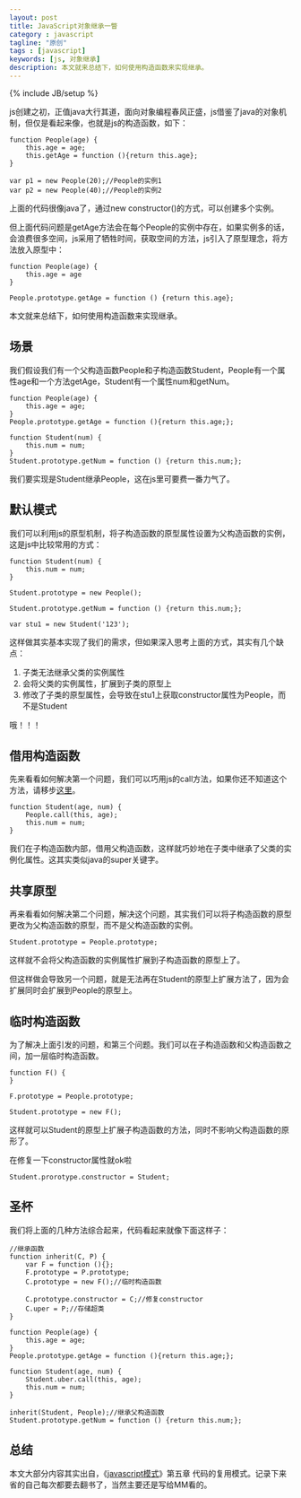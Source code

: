 ```yaml
---
layout: post
title: JavaScript对象继承一瞥
category : javascript
tagline: "原创"
tags : [javascript]
keywords: [js, 对象继承]
description: 本文就来总结下，如何使用构造函数来实现继承。
---
```

{% include JB/setup %}

js创建之初，正值java大行其道，面向对象编程春风正盛，js借鉴了java的对象机制，但仅是看起来像，也就是js的构造函数，如下：

	function People(age) {
		this.age = age;
		this.getAge = function (){return this.age};
	}

	var p1 = new People(20);//People的实例1
	var p2 = new People(40);//People的实例2

上面的代码很像java了，通过new constructor()的方式，可以创建多个实例。

但上面代码问题是getAge方法会在每个People的实例中存在，如果实例多的话，会浪费很多空间，js采用了牺牲时间，获取空间的方法，js引入了原型理念，将方法放入原型中：

	function People(age) {
		this.age = age
	}

	People.prototype.getAge = function () {return this.age};

本文就来总结下，如何使用构造函数来实现继承。

## 场景

我们假设我们有一个父构造函数People和子构造函数Student，People有一个属性age和一个方法getAge，Student有一个属性num和getNum。

	function People(age) {
		this.age = age;
	}
	People.prototype.getAge = function (){return this.age;};

	function Student(num) {
		this.num = num;
	}
	Student.prototype.getNum = function () {return this.num;};

我们要实现是Student继承People，这在js里可要费一番力气了。

## 默认模式

我们可以利用js的原型机制，将子构造函数的原型属性设置为父构造函数的实例，这是js中比较常用的方式：

	function Student(num) {
		this.num = num;
	}

	Student.prototype = new People();

	Student.prototype.getNum = function () {return this.num;};

	var stu1 = new Student('123');
	
这样做其实基本实现了我们的需求，但如果深入思考上面的方式，其实有几个缺点：

1. 子类无法继承父类的实例属性
2. 会将父类的实例属性，扩展到子类的原型上
3. 修改了子类的原型属性，会导致在stu1上获取constructor属性为People，而不是Student

哦！！！

## 借用构造函数

先来看看如何解决第一个问题，我们可以巧用js的call方法，如果你还不知道这个方法，请移步[这里](https://developer.mozilla.org/en-US/docs/Web/JavaScript/Reference/Global_Objects/Function/call)。

	function Student(age, num) {
		People.call(this, age);
		this.num = num;
	}

我们在子构造函数内部，借用父构造函数，这样就巧妙地在子类中继承了父类的实例化属性。这其实类似java的super关键字。

## 共享原型

再来看看如何解决第二个问题，解决这个问题，其实我们可以将子构造函数的原型更改为父构造函数的原型，而不是父构造函数的实例。

	Student.prototype = People.prototype;

这样就不会将父构造函数的实例属性扩展到子构造函数的原型上了。

但这样做会导致另一个问题，就是无法再在Student的原型上扩展方法了，因为会扩展同时会扩展到People的原型上。

## 临时构造函数

为了解决上面引发的问题，和第三个问题。我们可以在子构造函数和父构造函数之间，加一层临时构造函数。

	function F() {
	}
	
	F.prototype = People.prototype;
	
	Student.prototype = new F();

这样就可以Student的原型上扩展子构造函数的方法，同时不影响父构造函数的原形了。

在修复一下constructor属性就ok啦

	Student.prorotype.constructor = Student;

## 圣杯

我们将上面的几种方法综合起来，代码看起来就像下面这样子：
	
	//继承函数
	function inherit(C, P) {
		var F = function (){};
		F.prototype = P.prototype;
		C.prototype = new F();//临时构造函数

		C.prototype.constructor = C;//修复constructor
		C.uper = P;//存储超类
	}

	function People(age) {
		this.age = age;
	}
	People.prototype.getAge = function (){return this.age;};

	function Student(age, num) {
		Student.uber.call(this, age);
		this.num = num;
	}

	inherit(Student, People);//继承父构造函数
	Student.prototype.getNum = function () {return this.num;};

## 总结

本文大部分内容其实出自，《[javascript模式](http://www.amazon.cn/gp/product/B008QTG1HS/ref=as_li_qf_sp_asin_tl?ie=UTF8&camp=536&creative=3200&creativeASIN=B008QTG1HS&linkCode=as2&tag=yanhaijing-23)》第五章 代码的复用模式。记录下来省的自己每次都要去翻书了，当然主要还是写给MM看的。









